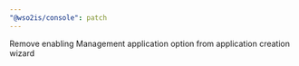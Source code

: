 ```yaml
---
"@wso2is/console": patch
---
```


Remove enabling Management application option from application creation wizard
